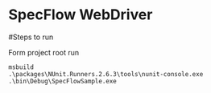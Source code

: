# SpecFlow WebDriver

#Steps to run

Form project root run
```
msbuild
.\packages\NUnit.Runners.2.6.3\tools\nunit-console.exe .\bin\Debug\SpecFlowSample.exe
```